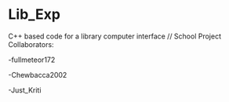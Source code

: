 # Lib_Exp
C++ based code for a library computer interface // School Project
Collaborators:

-fullmeteor172

-Chewbacca2002

-Just_Kriti
